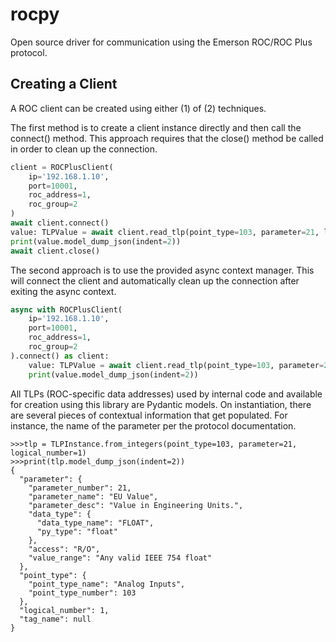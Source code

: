 # rocpy
Open source driver for communication using the Emerson ROC/ROC Plus protocol.

## Creating a Client
A ROC client can be created using either (1) of (2) techniques.

The first method is to create a client instance directly and then call the connect() method. This approach requires that the close() method be called in order to clean up the connection.

```python
client = ROCPlusClient(
    ip='192.168.1.10',
    port=10001,
    roc_address=1,
    roc_group=2    
)
await client.connect()
value: TLPValue = await client.read_tlp(point_type=103, parameter=21, logical_number=1)
print(value.model_dump_json(indent=2))
await client.close()
```

The second approach is to use the provided async context manager. This will connect the client and automatically clean up the connection after exiting the async context.

```python
async with ROCPlusClient(
    ip='192.168.1.10',
    port=10001,
    roc_address=1,
    roc_group=2
).connect() as client:
    value: TLPValue = await client.read_tlp(point_type=103, parameter=21, logical_number=1)
    print(value.model_dump_json(indent=2))
```

All TLPs (ROC-specific data addresses) used by internal code and available for creation using this library are Pydantic models. On instantiation, there are several pieces of contextual information that get populated. For instance, the name of the parameter per the protocol documentation.

```
>>>tlp = TLPInstance.from_integers(point_type=103, parameter=21, logical_number=1)
>>>print(tlp.model_dump_json(indent=2))
{
  "parameter": {
    "parameter_number": 21,
    "parameter_name": "EU Value",
    "parameter_desc": "Value in Engineering Units.",
    "data_type": {
      "data_type_name": "FLOAT",
      "py_type": "float"
    },
    "access": "R/O",
    "value_range": "Any valid IEEE 754 float"
  },
  "point_type": {
    "point_type_name": "Analog Inputs",
    "point_type_number": 103
  },
  "logical_number": 1,
  "tag_name": null
}
```